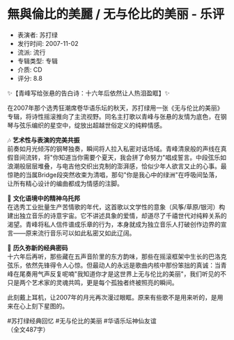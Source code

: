 # 無與倫比的美麗 / 无与伦比的美丽 - 乐评

- 表演者: 苏打绿
- 发行时间: 2007-11-02
- 流派: 流行
- 专辑类型: 专辑
- 介质: CD
- 评分: 8.8

✨【青峰写给张悬的告白诗：十六年后依然让人热泪盈眶】✨

在2007年那个选秀狂潮席卷华语乐坛的秋天，苏打绿用一张《无与伦比的美丽》专辑，将诗性摇滚推向了主流视野。同名主打歌以青峰与张悬的友情为底色，在钢琴与弦乐编织的星空中，绽放出超越世俗定义的纯粹情感。

🎶 **艺术性与表演的完美共振**  
前奏如月光倾泻的钢琴独奏，瞬间将人拉入私密对话场域。青峰清泉般的声线在真假音间流转，将"你知道当你需要个夏天，我会拼了命努力"唱成誓言。中段弦乐如浪潮般层层堆叠，与电吉他交织出克制的澎湃感，恰似少年人欲言又止的心事。最惊艳的当属Bridge段突然收束为清唱，那句"你是我心中的绿洲"在呼吸间坠落，让所有精心设计的编曲都成为情感的注脚。

🌌 **文化语境中的精神乌托邦**  
在选秀工业批量生产苦情歌的年代，这首歌以文学性的意象（风筝/草原/银河）构建出独立音乐的诗意宇宙。它不讲述具象的爱情，却道尽了千禧世代对纯粹关系的渴望。青峰将私人信件谱成乐章的行为，本身就成为独立音乐人打破创作边界的宣言——原来流行音乐可以如此私密又如此辽阔。

💎 **历久弥新的经典密码**  
十六年后再听，那些藏在五声音阶里的东方韵味，那些在摇滚框架中生长的巴洛克弦乐，依然先锋得令人心惊。但最动人的永远是歌曲内核中那份笨拙的真诚：当青峰在尾奏用气声反复呢喃"我知道你才是这世界上无与伦比的美丽"，我们听见的不只是两个艺术家的灵魂共鸣，更是每个孤独者终被照亮的瞬间。

此刻戴上耳机，让2007年的月光再次漫过眼眶。原来有些歌不是用来听的，是用来在心上刻下星图的。

#苏打绿经典回忆 #无与伦比的美丽 #华语乐坛神仙友谊  
（全文487字）
